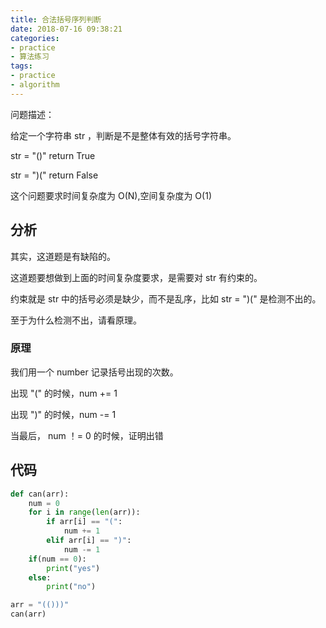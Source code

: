 ```yaml
---
title: 合法括号序列判断
date: 2018-07-16 09:38:21
categories:
- practice
- 算法练习
tags:
- practice
- algorithm
---
```

问题描述：

给定一个字符串 str ，判断是不是整体有效的括号字符串。

str = "()" return True

str = ")(" return False

这个问题要求时间复杂度为 O(N),空间复杂度为 O(1)

<!-- more -->

## 分析

其实，这道题是有缺陷的。

这道题要想做到上面的时间复杂度要求，是需要对 str 有约束的。

约束就是 str 中的括号必须是缺少，而不是乱序，比如 str = ")(" 是检测不出的。

至于为什么检测不出，请看原理。

### 原理

我们用一个 number 记录括号出现的次数。

出现 "(" 的时候，num += 1

出现 ")" 的时候，num -= 1

当最后， num ！= 0 的时候，证明出错

## 代码

```python
def can(arr):
    num = 0
    for i in range(len(arr)):
        if arr[i] == "(":
            num += 1
        elif arr[i] == ")":
            num -= 1
    if(num == 0):
        print("yes")
    else:
        print("no")

arr = "(()))"
can(arr)
```
